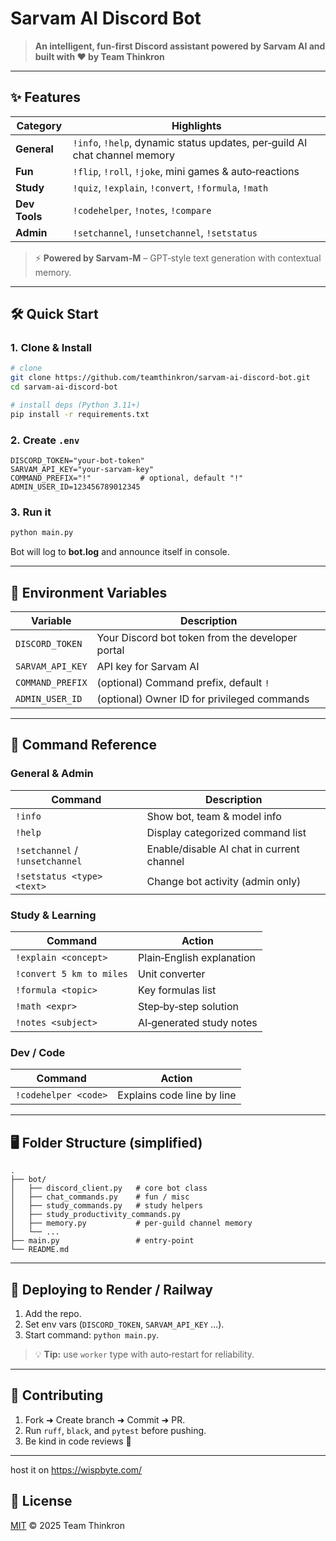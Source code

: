 # Sarvam AI Discord Bot

> **An intelligent, fun‑first Discord assistant powered by Sarvam AI and built with ❤️ by Team Thinkron**

---

## ✨ Features

| Category         | Highlights                                                                 |
| ---------------- | -------------------------------------------------------------------------- |
| **General**      | `!info`, `!help`, dynamic status updates, per‑guild AI chat channel memory |
| **Fun**          | `!flip`, `!roll`, `!joke`, mini games & auto‑reactions                     |
| **Study**        | `!quiz`, `!explain`, `!convert`, `!formula`, `!math`                       |
| **Dev Tools**    | `!codehelper`, `!notes`, `!compare`                                        |
| **Admin**        | `!setchannel`, `!unsetchannel`, `!setstatus`                               |

> ⚡  **Powered by Sarvam-M** – GPT‑style text generation with contextual memory.

---

## 🛠️  Quick Start

### 1. Clone & Install

```bash
# clone
git clone https://github.com/teamthinkron/sarvam-ai-discord-bot.git
cd sarvam-ai-discord-bot

# install deps (Python 3.11+)
pip install -r requirements.txt
```

### 2. Create `.env`

```env
DISCORD_TOKEN="your‑bot‑token"
SARVAM_API_KEY="your‑sarvam‑key"
COMMAND_PREFIX="!"           # optional, default "!"
ADMIN_USER_ID=123456789012345
```

### 3. Run it

```bash
python main.py
```

Bot will log to **bot.log** and announce itself in console.

---

## 🔑  Environment Variables

| Variable         | Description                                      |
| ---------------- | ------------------------------------------------ |
| `DISCORD_TOKEN`  | Your Discord bot token from the developer portal |
| `SARVAM_API_KEY` | API key for Sarvam AI                            |
| `COMMAND_PREFIX` | (optional) Command prefix, default `!`           |
| `ADMIN_USER_ID`  | (optional) Owner ID for privileged commands      |

---

## 📖 Command Reference

### General & Admin

| Command                         | Description                               |
| ------------------------------- | ----------------------------------------- |
| `!info`                         | Show bot, team & model info               |
| `!help`                         | Display categorized command list          |
| `!setchannel` / `!unsetchannel` | Enable/disable AI chat in current channel |
| `!setstatus <type> <text>`      | Change bot activity (admin only)          |

### Study & Learning

| Command                  | Action                            |
| ------------------------ | --------------------------------- |
| `!explain <concept>`     | Plain‑English explanation         |
| `!convert 5 km to miles` | Unit converter                    |
| `!formula <topic>`       | Key formulas list                 |
| `!math <expr>`           | Step‑by‑step solution             |
| `!notes <subject>`       | AI‑generated study notes          |

### Dev / Code

| Command              | Action                     |
| -------------------- | -------------------------- |
| `!codehelper <code>` | Explains code line by line |

---

## 🖥️  Folder Structure (simplified)

```
.
├── bot/
│   ├── discord_client.py   # core bot class
│   ├── chat_commands.py    # fun / misc
│   ├── study_commands.py   # study helpers
│   ├── study_productivity_commands.py
│   ├── memory.py           # per‑guild channel memory
│   └── ...
├── main.py                 # entry‐point
└── README.md
```

---

## 🚀  Deploying to Render / Railway

1. Add the repo.
2. Set env vars (`DISCORD_TOKEN`, `SARVAM_API_KEY` …).
3. Start command: `python main.py`.

> 💡 **Tip:** use `worker` type with auto‑restart for reliability.

---

## 🤝 Contributing

1. Fork ➜ Create branch ➜ Commit ➜ PR.
2. Run `ruff`, `black`, and `pytest` before pushing.
3. Be kind in code reviews 💜

---
host it on https://wispbyte.com/

## 📜 License

[MIT](LICENSE) © 2025 Team Thinkron
